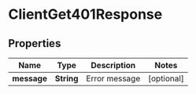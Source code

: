 

# ClientGet401Response


## Properties

| Name | Type | Description | Notes |
|------------ | ------------- | ------------- | -------------|
|**message** | **String** | Error message |  [optional] |



